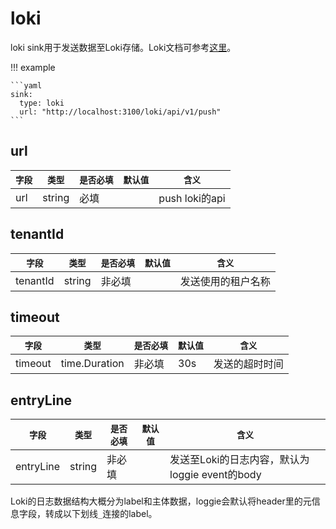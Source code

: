 # loki

loki sink用于发送数据至Loki存储。Loki文档可参考[这里](https://grafana.com/docs/loki/latest/)。



!!! example

    ```yaml
    sink:
      type: loki
      url: "http://localhost:3100/loki/api/v1/push"
    ```

## url

|    `字段`   |    `类型`    |  `是否必填`  |  `默认值`  |  `含义`  |
| ---------- | ----------- | ----------- | --------- | -------- |
| url | string  |    必填    |      | push loki的api |

## tenantId

|    `字段`   |    `类型`    |  `是否必填`  |  `默认值`  |  `含义`  |
| ---------- | ----------- | ----------- | --------- | -------- |
| tenantId | string  |    非必填    |      | 发送使用的租户名称 |

## timeout

|    `字段`   |    `类型`    |  `是否必填`  |  `默认值`  |  `含义`  |
| ---------- | ----------- | ----------- | --------- | -------- |
| timeout | time.Duration  |    非必填    |  30s    | 发送的超时时间 |

## entryLine

|    `字段`   |    `类型`    |  `是否必填`  |  `默认值`  |  `含义`  |
| ---------- | ----------- | ----------- | --------- | -------- |
| entryLine | string  |    非必填    |      | 发送至Loki的日志内容，默认为loggie event的body |

Loki的日志数据结构大概分为label和主体数据，loggie会默认将header里的元信息字段，转成以下划线`_`连接的label。